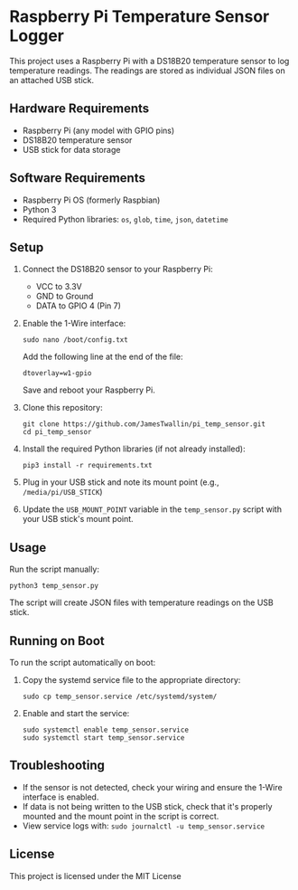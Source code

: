 # Raspberry Pi Temperature Sensor Logger

This project uses a Raspberry Pi with a DS18B20 temperature sensor to log temperature readings. The readings are stored as individual JSON files on an attached USB stick.

## Hardware Requirements

- Raspberry Pi (any model with GPIO pins)
- DS18B20 temperature sensor
- USB stick for data storage

## Software Requirements

- Raspberry Pi OS (formerly Raspbian)
- Python 3
- Required Python libraries: `os`, `glob`, `time`, `json`, `datetime`

## Setup

1. Connect the DS18B20 sensor to your Raspberry Pi:
   - VCC to 3.3V
   - GND to Ground
   - DATA to GPIO 4 (Pin 7)

2. Enable the 1-Wire interface:
   ```
   sudo nano /boot/config.txt
   ```
   Add the following line at the end of the file:
   ```
   dtoverlay=w1-gpio
   ```
   Save and reboot your Raspberry Pi.

3. Clone this repository:
   ```
   git clone https://github.com/JamesTwallin/pi_temp_sensor.git
   cd pi_temp_sensor
   ```

4. Install the required Python libraries (if not already installed):
   ```
   pip3 install -r requirements.txt
   ```

5. Plug in your USB stick and note its mount point (e.g., `/media/pi/USB_STICK`)

6. Update the `USB_MOUNT_POINT` variable in the `temp_sensor.py` script with your USB stick's mount point.

## Usage

Run the script manually:

```
python3 temp_sensor.py
```

The script will create JSON files with temperature readings on the USB stick.

## Running on Boot

To run the script automatically on boot:

1. Copy the systemd service file to the appropriate directory:
   ```
   sudo cp temp_sensor.service /etc/systemd/system/
   ```

2. Enable and start the service:
   ```
   sudo systemctl enable temp_sensor.service
   sudo systemctl start temp_sensor.service
   ```

## Troubleshooting

- If the sensor is not detected, check your wiring and ensure the 1-Wire interface is enabled.
- If data is not being written to the USB stick, check that it's properly mounted and the mount point in the script is correct.
- View service logs with: `sudo journalctl -u temp_sensor.service`

## License

This project is licensed under the MIT License
